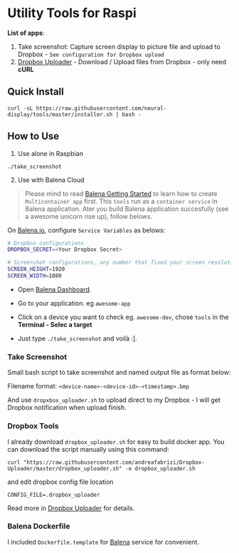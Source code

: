 # Utility Tools for Raspi

**List of apps**:

1. Take screenshot: Capture screen display to picture file and upload to Dropbox - `See configuration for Dropbox upload`
2. [Dropbox Uploader](https://github.com/andreafabrizi/Dropbox-Uploader) - Download / Upload files from Dropbox - only need **cURL**

## Quick Install

`curl -sL https://raw.githubusercontent.com/neural-display/tools/master/installer.sh | bash -`

## How to Use

1. Use alone in Raspbian

`./take_screenshot`

2. Use with Balena Cloud
> Please mind to read [Balena Getting Started]() to learn how to create `Multicontainer app` first. This `tools` run as a `container service` in Balena application.
> Ater you build Balena application succesfully (see a awesome unicorn rise up), follow belows.

On [Balena.io](https://dashboard.balena-cloud.com/apps), configure `Service Variables` as belows:

```sh
# Dropbox configurations
DROPBOX_SECRET=<Your Dropbox Secret>

# Screenshot configurations, any number that fixed your screen resolution
SCREEN_HEIGHT=1920
SCREEN_WIDTH=1080
```

- Open [Balena Dashboard](https://dashboard.balena-cloud.com/apps).
- Go to your application. eg `awesome-app`
- Click on a device you want to check eg. `awesome-dev`, chose `tools` in the **Terminal - Selec a target**

- Just type `./take_screenshot` and voilà :].

### Take Screenshot

Small bash script to take screenshot and named output file as format below:

Filename format: `<device-name>-<device-id>-<timestamp>.bmp`

And use `dropxbox_uploader.sh` to upload direct to my Dropbox - I will get Dropbox notification when upload finish.

### Dropbox Tools

I already download `dropbox_uploader.sh` for easy to build docker app. You can download the script manually using this command:

`curl "https://raw.githubusercontent.com/andreafabrizi/Dropbox-Uploader/master/dropbox_uploader.sh" -o dropbox_uploader.sh`

and edit dropbox config file location

`CONFIG_FILE=.dropbox_uploader`

Read more in [Dropbox Uploader](https://github.com/andreafabrizi/Dropbox-Uploader) for details.

### Balena Dockerfile

I included `Dockerfile.template` for [Balena](balena.io) service for convenient.